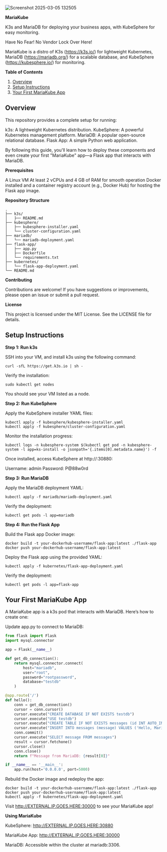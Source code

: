 
![Screenshot 2025-03-05 132505](https://github.com/user-attachments/assets/3535a08a-6503-4caa-a13c-0fd8d65e89bd)

**MariaKube**

K3s and MariaDB for deploying your business apps, with KubeSphere for easy monitoring.

Have No Fear! No Vendor Lock Over Here!

MariaKube is a distro of K3s (https://k3s.io/) for lightweight Kubernetes, MariaDB (https://mariadb.org/) for a scalable database, and KubeSphere (https://kubesphere.io/) for monitoring.


**Table of Contents**
1. [Overview](#overview)
2. [Setup Instructions](#setup-instructions)
3. [Your First MariaKube App](#your-first-mariakube-app)


## Overview 

This repository provides a complete setup for running:

k3s: A lightweight Kubernetes distribution.
KubeSphere: A powerful Kubernetes management platform.
MariaDB: A popular open-source relational database.
Flask App: A simple Python web application.

By following this guide, you'll learn how to deploy these components and even create your first "MariaKube" app—a Flask app that interacts with MariaDB.

**Prerequisites**

A Linux VM 
At least 2 vCPUs and 4 GB of RAM for smooth operation
Docker installed and a container registry account (e.g., Docker Hub) for hosting the Flask app image.

**Repository Structure**

```
.
├── k3s/
│   ├── README.md                    
├── kubesphere/                   
│   ├── kubesphere-installer.yaml
│   └── cluster-configuration.yaml
├── mariadb/                      
│   └── mariadb-deployment.yaml
├── flask-app/                    
│   ├── app.py
│   ├── Dockerfile
│   └── requirements.txt
├── kubernetes/                   
│   └── flask-app-deployment.yaml
└── README.md                     
```

**Contributing**

Contributions are welcome! If you have suggestions or improvements, please open an issue or submit a pull request.


**License**

This project is licensed under the MIT License. See the LICENSE file for details.


## Setup Instructions

**Step 1: Run k3s**

SSH into your VM, and install k3s using the following command:

```
curl -sfL https://get.k3s.io | sh - 
```

Verify the installation:

```
sudo kubectl get nodes
```

You should see your VM listed as a node.

**Step 2: Run KubeSphere**

Apply the KubeSphere installer YAML files:

```
kubectl apply -f kubesphere/kubesphere-installer.yaml
kubectl apply -f kubesphere/cluster-configuration.yaml
```

Monitor the installation progress:

```
kubectl logs -n kubesphere-system $(kubectl get pod -n kubesphere-system -l app=ks-install -o jsonpath='{.items[0].metadata.name}') -f 
```

Once installed, access KubeSphere at http://<VM-IP>:30880:

Username: admin
Password: P@88w0rd


**Step 3: Run MariaDB**

Apply the MariaDB deployment YAML:

```
kubectl apply -f mariadb/mariadb-deployment.yaml
```

Verify the deployment:

```
kubectl get pods -l app=mariadb
```

**Step 4: Run the Flask App**

Build the Flask app Docker image:

```
docker build -t your-dockerhub-username/flask-app:latest ./flask-app
docker push your-dockerhub-username/flask-app:latest
```

Deploy the Flask app using the provided YAML:

```
kubectl apply -f kubernetes/flask-app-deployment.yaml
```

Verify the deployment:

```
kubectl get pods -l app=flask-app
```

## Your First MariaKube App

A MariaKube app is a k3s pod that interacts with MariaDB. Here’s how to create one:

Update app.py to connect to MariaDB:

```python
from flask import Flask
import mysql.connector

app = Flask(__name__)

def get_db_connection():
    return mysql.connector.connect(
        host="mariadb",
        user="root",
        password="rootpassword",
        database="testdb"
    )

@app.route('/')
def hello():
    conn = get_db_connection()
    cursor = conn.cursor()
    cursor.execute("CREATE DATABASE IF NOT EXISTS testdb")
    cursor.execute("USE testdb")
    cursor.execute("CREATE TABLE IF NOT EXISTS messages (id INT AUTO_INCREMENT PRIMARY KEY, message VARCHAR(255))")
    cursor.execute("INSERT INTO messages (message) VALUES ('Hello, MariaKube!')")
    conn.commit()
    cursor.execute("SELECT message FROM messages")
    result = cursor.fetchone()
    cursor.close()
    conn.close()
    return f"Message from MariaDB: {result[0]}"

if __name__ == '__main__':
    app.run(host='0.0.0.0', port=5000)
```


Rebuild the Docker image and redeploy the app:

```
docker build -t your-dockerhub-username/flask-app:latest ./flask-app
docker push your-dockerhub-username/flask-app:latest
kubectl apply -f kubernetes/flask-app-deployment.yaml
```

Visit http://EXTERNAL.IP.GOES.HERE:30000 to see your MariaKube app!


**Using MariaKube**

KubeSphere: http://EXTERNAL.IP.GOES.HERE:30880

MariaKube App: http://EXTERNAL.IP.GOES.HERE:30000

MariaDB: Accessible within the cluster at mariadb:3306.



